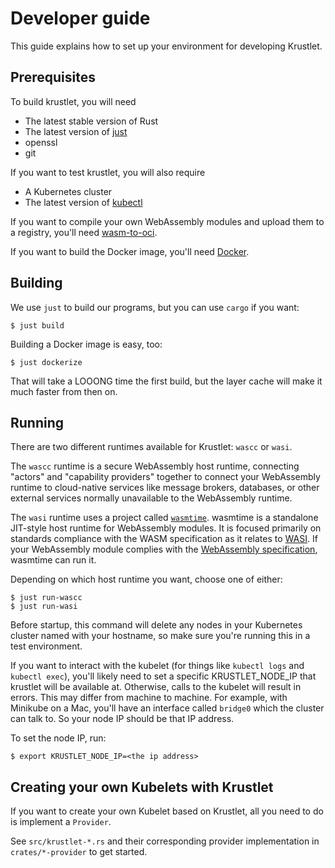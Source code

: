 # Developer guide

This guide explains how to set up your environment for developing Krustlet.

## Prerequisites

To build krustlet, you will need

- The latest stable version of Rust
- The latest version of [just](https://github.com/casey/just)
- openssl
- git

If you want to test krustlet, you will also require

- A Kubernetes cluster
- The latest version of [kubectl](https://kubernetes.io/docs/tasks/tools/install-kubectl/)

If you want to compile your own WebAssembly modules and upload them to a registry, you'll need
[wasm-to-oci](https://github.com/engineerd/wasm-to-oci).

If you want to build the Docker image, you'll need [Docker](https://docs.docker.com/install/).

## Building

We use `just` to build our programs, but you can use `cargo` if you want:

```console
$ just build
```

Building a Docker image is easy, too:

```console
$ just dockerize
```

That will take a LOOONG time the first build, but the layer cache will make it much faster from then on.

## Running

There are two different runtimes available for Krustlet: `wascc` or `wasi`.

The `wascc` runtime is a secure WebAssembly host runtime, connecting "actors" and "capability providers" together to
connect your WebAssembly runtime to cloud-native services like message brokers, databases, or other external services
normally unavailable to the WebAssembly runtime.

The `wasi` runtime uses a project called [`wasmtime`](https://github.com/bytecodealliance/wasmtime). wasmtime is a
standalone JIT-style host runtime for WebAssembly modules. It is focused primarily on standards compliance with the WASM
specification as it relates to [WASI](https://wasi.dev/). If your WebAssembly module complies with the
[WebAssembly specification](https://github.com/WebAssembly/spec), wasmtime can run it.

Depending on which host runtime you want, choose one of either:

```console
$ just run-wascc
$ just run-wasi
```

Before startup, this command will delete any nodes in your Kubernetes cluster named with your hostname, so make sure
you're running this in a test environment.

If you want to interact with the kubelet (for things like `kubectl logs` and `kubectl exec`), you'll likely need to set
a specific KRUSTLET_NODE_IP that krustlet will be available at. Otherwise, calls to the kubelet will result in errors.
This may differ from machine to machine. For example, with Minikube on a Mac, you'll have an interface called `bridge0`
which the cluster can talk to. So your node IP should be that IP address.

To set the node IP, run:

```console
$ export KRUSTLET_NODE_IP=<the ip address>
```

## Creating your own Kubelets with Krustlet

If you want to create your own Kubelet based on Krustlet, all you need to do is implement a `Provider`.

See `src/krustlet-*.rs` and their corresponding provider implementation in `crates/*-provider` to get started.
